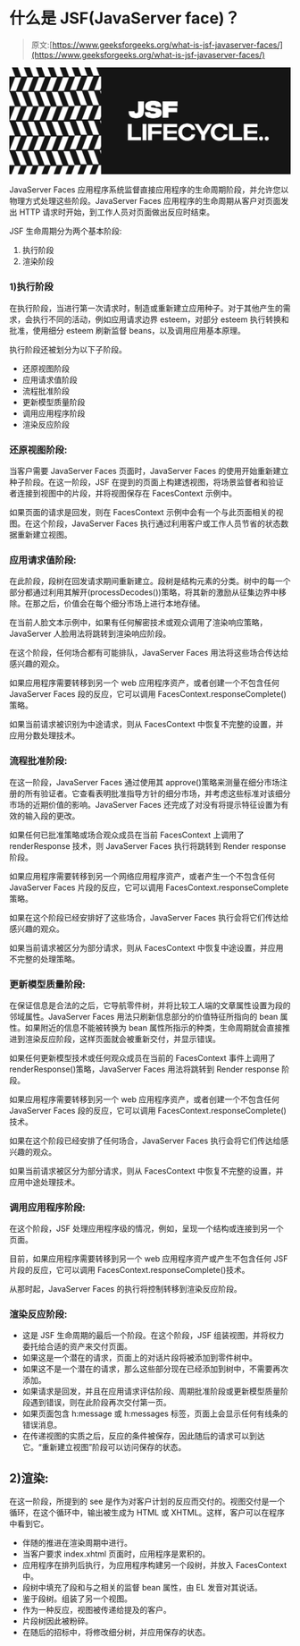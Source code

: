 # 什么是 JSF(JavaServer face)？

> 原文:[https://www.geeksforgeeks.org/what-is-jsf-javaserver-faces/](https://www.geeksforgeeks.org/what-is-jsf-javaserver-faces/)

![](img/6f7d1d0b145b79e94902f650a5f8cbcf.png)

JavaServer Faces 应用程序系统监督直接应用程序的生命周期阶段，并允许您以物理方式处理这些阶段。JavaServer Faces 应用程序的生命周期从客户对页面发出 HTTP 请求时开始，到工作人员对页面做出反应时结束。

JSF 生命周期分为两个基本阶段:

1.  执行阶段
2.  渲染阶段

### 1)执行阶段

在执行阶段，当进行第一次请求时，制造或重新建立应用种子。对于其他产生的需求，会执行不同的活动，例如应用请求边界 esteem，对部分 esteem 执行转换和批准，使用细分 esteem 刷新监督 beans，以及调用应用基本原理。

执行阶段还被划分为以下子阶段。

*   还原视图阶段
*   应用请求值阶段
*   流程批准阶段
*   更新模型质量阶段
*   调用应用程序阶段
*   渲染反应阶段

### 还原视图阶段:

当客户需要 JavaServer Faces 页面时，JavaServer Faces 的使用开始重新建立种子阶段。在这一阶段，JSF 在提到的页面上构建透视图，将场景监督者和验证者连接到视图中的片段，并将视图保存在 FacesContext 示例中。

如果页面的请求是回发，则在 FacesContext 示例中会有一个与此页面相关的视图。在这个阶段，JavaServer Faces 执行通过利用客户或工作人员节省的状态数据重新建立视图。

### 应用请求值阶段:

在此阶段，段树在回发请求期间重新建立。段树是结构元素的分类。树中的每一个部分都通过利用其解开(processDecodes())策略，将其新的激励从征集边界中移除。在那之后，价值会在每个细分市场上进行本地存储。

在当前人脸文本示例中，如果有任何解密技术或观众调用了渲染响应策略，JavaServer 人脸用法将跳转到渲染响应阶段。

在这个阶段，任何场合都有可能排队，JavaServer Faces 用法将这些场合传达给感兴趣的观众。

如果应用程序需要转移到另一个 web 应用程序资产，或者创建一个不包含任何 JavaServer Faces 段的反应，它可以调用 FacesContext.responseComplete()策略。

如果当前请求被识别为中途请求，则从 FacesContext 中恢复不完整的设置，并应用分数处理技术。

### 流程批准阶段:

在这一阶段，JavaServer Faces 通过使用其 approve()策略来测量在细分市场注册的所有验证者。它查看表明批准指导方针的细分市场，并考虑这些标准对该细分市场的近期价值的影响。JavaServer Faces 还完成了对没有将提示特征设置为有效的输入段的更改。

如果任何已批准策略或场合观众成员在当前 FacesContext 上调用了 renderResponse 技术，则 JavaServer Faces 执行将跳转到 Render response 阶段。

如果应用程序需要转移到另一个网络应用程序资产，或者产生一个不包含任何 JavaServer Faces 片段的反应，它可以调用 FacesContext.responseComplete 策略。

如果在这个阶段已经安排好了这些场合，JavaServer Faces 执行会将它们传达给感兴趣的观众。

如果当前请求被区分为部分请求，则从 FacesContext 中恢复中途设置，并应用不完整的处理策略。

### 更新模型质量阶段:

在保证信息是合法的之后，它导航零件树，并将比较工人端的文章属性设置为段的邻域属性。JavaServer Faces 用法只刷新信息部分的价值特征所指向的 bean 属性。如果附近的信息不能被转换为 bean 属性所指示的种类，生命周期就会直接推进到渲染反应阶段，这样页面就会被重新交付，并显示错误。

如果任何更新模型技术或任何观众成员在当前的 FacesContext 事件上调用了 renderResponse()策略，JavaServer Faces 用法将跳转到 Render response 阶段。

如果应用程序需要转移到另一个 web 应用程序资产，或者创建一个不包含任何 JavaServer Faces 段的反应，它可以调用 FacesContext.responseComplete()技术。

如果在这个阶段已经安排了任何场合，JavaServer Faces 执行会将它们传达给感兴趣的观众。

如果当前请求被区分为部分请求，则从 FacesContext 中恢复不完整的设置，并应用中途处理技术。

### 调用应用程序阶段:

在这个阶段，JSF 处理应用程序级的情况，例如，呈现一个结构或连接到另一个页面。

目前，如果应用程序需要转移到另一个 web 应用程序资产或产生不包含任何 JSF 片段的反应，它可以调用 FacesContext.responseComplete()技术。

从那时起，JavaServer Faces 的执行将控制转移到渲染反应阶段。

### 渲染反应阶段:

*   这是 JSF 生命周期的最后一个阶段。在这个阶段，JSF 组装视图，并将权力委托给合适的资产来交付页面。
*   如果这是一个潜在的请求，页面上的对话片段将被添加到零件树中。
*   如果这不是一个潜在的请求，那么这些部分现在已经添加到树中，不需要再次添加。
*   如果请求是回发，并且在应用请求评估阶段、周期批准阶段或更新模型质量阶段遇到错误，则在此阶段再次交付第一页。
*   如果页面包含 h:message 或 h:messages 标签，页面上会显示任何有线条的错误消息。
*   在传递视图的实质之后，反应的条件被保存，因此随后的请求可以到达它。“重新建立视图”阶段可以访问保存的状态。

## 2)渲染:

在这一阶段，所提到的 see 是作为对客户计划的反应而交付的。视图交付是一个循环，在这个循环中，输出被生成为 HTML 或 XHTML。这样，客户可以在程序中看到它。

*   伴随的推进在渲染周期中进行。
*   当客户要求 index.xhtml 页面时，应用程序是累积的。
*   应用程序在排列后执行，为应用程序构建另一个段树，并放入 FacesContext 中。
*   段树中填充了段和与之相关的监督 bean 属性，由 EL 发音对其说话。
*   鉴于段树。组装了另一个视图。
*   作为一种反应，视图被传递给提及的客户。
*   片段树因此被粉碎。
*   在随后的招标中，将修改细分树，并应用保存的状态。